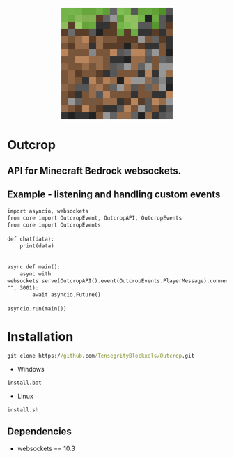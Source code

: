<p align="center">
  <img src="./public/outcrop256.png">
</p>

# Outcrop


## API for Minecraft Bedrock websockets.


## Example - listening and handling custom events
```python3
import asyncio, websockets
from core import OutcropEvent, OutcropAPI, OutcropEvents
from core import OutcropEvents

def chat(data):
    print(data)


async def main():
    async with websockets.serve(OutcropAPI().event(OutcropEvents.PlayerMessage).connect(chat).handle, "", 3001):
        await asyncio.Future()

asyncio.run(main())
```


# Installation
```cmd
git clone https://github.com/TensegrityBlockxels/Outcrop.git
```

- Windows 
```cmd
install.bat
``` 
- Linux 
```bash
install.sh
```



## Dependencies
- websockets == 10.3
